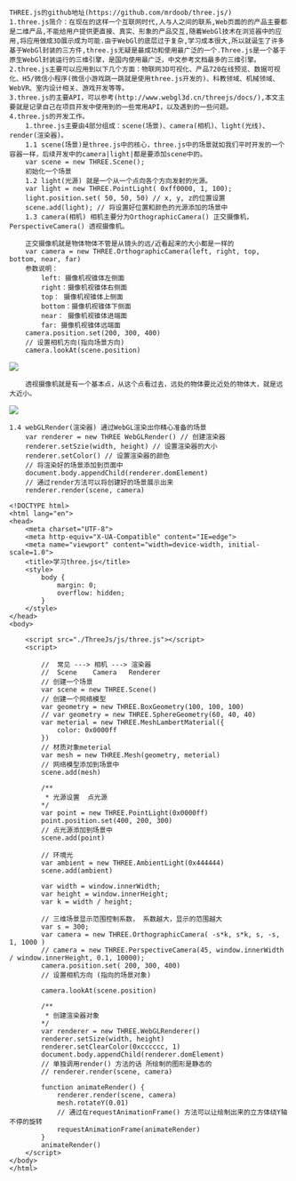 
	THREE.js的github地址(https://github.com/mrdoob/three.js/)
	1.three.js简介：在现在的这样一个互联网时代,人与人之间的联系,Web页面的的产品主要都是二维产品,不能给用户提供更直接、真实、形象的产品交互,随着WebGl技术在浏览器中的应用,将应用做成3D展示成为可能.由于WebGl的底层过于复杂,学习成本很大,所以就诞生了许多基于WebGl封装的三方件,three.js无疑是最成功和使用最广泛的一个.Three.js是一个基于原生WebGl封装运行的三维引擎，是国内使用最广泛，中文参考文档最多的三维引擎。
	2.three.js主要可以应用到以下几个方面：物联网3D可视化、产品720在线预览、数据可视化、H5/微信小程序(微信小游戏跳一跳就是使用three.js开发的)、科教领域、机械领域、WebVR、室内设计相关、游戏开发等等。
	3.three.js的主要API，可以参考(http://www.webgl3d.cn/threejs/docs/),本文主要就是记录自己在项目开发中使用到的一些常用API，以及遇到的一些问题。
	4.three.js的开发工作。
		1.three.js主要由4部分组成：scene(场景)、camera(相机)、light(光线)、render(渲染器)。
		1.1 scene(场景)是three.js中的核心，three.js中的场景就如我们平时开发的一个容器一样，后续开发中的camera|light|都是要添加scene中的。
		var scene = new THREE.Scene();
		初始化一个场景
		1.2 light(光源) 就是一个从一个点向各个方向发射的光源。
		var light = new THREE.PointLight( 0xff0000, 1, 100);
	    light.position.set( 50, 50, 50) // x, y, z的位置设置
	    scene.add(light); // 将设置好位置和颜色的光源添加的场景中
	    1.3 camera(相机) 相机主要分为OrthographicCamera() 正交摄像机， PerspectiveCamera() 透视摄像机。
	    	
	    正交摄像机就是物体物体不管是从镜头的远/近看起来的大小都是一样的
	    var camera = new THREE.OrthographicCamera(left, right, top, bottom, near, far)
	    参数说明：
	    	left: 摄像机视锥体左侧面
	    	right：摄像机视锥体右侧面
	    	top： 摄像机视锥体上侧面
	    	bottom：摄像机视锥体下侧面
	    	near： 摄像机视锥体进端面
	    	far: 摄像机视锥体远端面
	    camera.position.set(200, 300, 400)
	    // 设置相机方向(指向场景方向)
	    camera.lookAt(scene.position)


![](C:\Users\lenovo\Pictures\正交相机.png)

		透视摄像机就是有一个基本点，从这个点看过去，远处的物体要比近处的物体大，就是远大近小。



![](C:\Users\lenovo\Pictures\透视投影.png)

	1.4 webGLRender(渲染器) 通过WebGL渲染出你精心准备的场景
		var renderer = new THREE WebGLRender() // 创建渲染器
		renderer.setSzie(width, height) // 设置渲染器的大小
		renderer.setColor() // 设置渲染器的颜色
		// 将渲染好的场景添加到页面中
		document.body.appendChild(renderer.domElement)
		// 通过render方法可以将创建好的场景展示出来
		renderer.render(scene, camera)
		

```
<!DOCTYPE html>
<html lang="en">
<head>
    <meta charset="UTF-8">
    <meta http-equiv="X-UA-Compatible" content="IE=edge">
    <meta name="viewport" content="width=device-width, initial-scale=1.0">
    <title>学习three.js</title>
    <style>
        body {
            margin: 0;
            overflow: hidden;
        }
    </style>
</head>
<body>

    <script src="./ThreeJs/js/three.js"></script>
    <script>

        //  常见 ---> 相机 ---> 渲染器
        //  Scene    Camera   Renderer
        // 创建一个场景
        var scene = new THREE.Scene()
        // 创建一个网络模型 
        var geometry = new THREE.BoxGeometry(100, 100, 100)
        // var geometry = new THREE.SphereGeometry(60, 40, 40)
        var meterial = new THREE.MeshLambertMaterial({
            color: 0x0000ff
        })
        // 材质对象meterial
        var mesh = new THREE.Mesh(geometry, meterial)
        // 网络模型添加到场景中
        scene.add(mesh)

        /**
         * 光源设置  点光源
        */
        var point = new THREE.PointLight(0x0000ff)
        point.position.set(400, 200, 300)
        // 点光源添加到场景中
        scene.add(point)

        // 环境光
        var ambient = new THREE.AmbientLight(0x444444)
        scene.add(ambient)

        var width = window.innerWidth;
        var height = window.innerHeight;
        var k = width / height;

        // 三维场景显示范围控制系数， 系数越大，显示的范围越大
        var s = 300;
        var camera = new THREE.OrthographicCamera( -s*k, s*k, s, -s, 1, 1000 )
        // camera = new THREE.PerspectiveCamera(45, window.innerWidth / window.innerHeight, 0.1, 10000);
        camera.position.set( 200, 300, 400)
        // 设置相机方向 (指向的场景对象)

        camera.lookAt(scene.position)

        /**
         * 创建渲染器对象
        */
        var renderer = new THREE.WebGLRenderer()
        renderer.setSize(width, height)
        renderer.setClearColor(0xcccccc, 1)
        document.body.appendChild(renderer.domElement)
        // 单独调用render() 方法的话 所绘制的图形是静态的
        // renderer.render(scene, camera)
            
        function animateRender() {
            renderer.render(scene, camera)
            mesh.rotateY(0.01)
            // 通过在requestAnimationFrame() 方法可以让绘制出来的立方体绕Y轴不停的旋转
            requestAnimationFrame(animateRender)
        }
        animateRender()
    </script>
</body>
</html>
```

